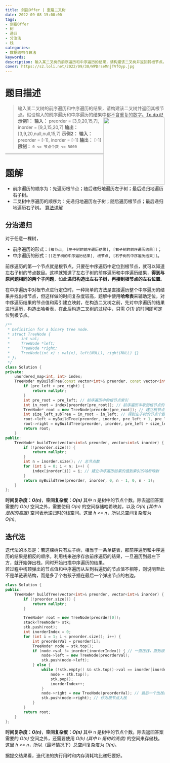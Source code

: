 ```yaml
---
title: 剑指Offer | 重建二叉树
date: 2022-09-08 15:00:00
tags:
- 剑指Offer
- 树
- 递归
- 分治法
- 栈
categories:
- 数据结构与算法
keywords:
description: 输入某二叉树的前序遍历和中序遍历的结果，请构建该二叉树并返回其根节点。
cover: https://s2.loli.net/2022/09/30/WPDrseMnjTVfOyp.jpg
---
```

# 题目描述
> 输入某二叉树的前序遍历和中序遍历的结果，请构建该二叉树并返回其根节点。假设输入的前序遍历和中序遍历的结果中都不含重复的数字。[To do it!](https://leetcode.cn/problems/zhong-jian-er-cha-shu-lcof/)
> <img src='https://assets.leetcode.com/uploads/2021/02/19/tree.jpg' style='float: right; width: 194px; height: 211px'/>
> **示例1：**
> **输入：** preorder = [3,9,20,15,7], inorder = [9,3,15,20,7]
> **输出：** [3,9,20,null,null,15,7]
> **示例2：**
> **输入：** preorder = [-1], inorder = [-1]
> **输出：** [-1]
> **限制：** `0 <= 节点个数 <= 5000`

---

# 题解
- 前序遍历的顺序为：先遍历根节点；随后递归地遍历左子树；最后递归地遍历右子树。
- 二叉树中序遍历的顺序为：先递归地遍历左子树；随后遍历根节点；最后递归地遍历右子树。
[算法详解](https://leetcode.cn/problems/zhong-jian-er-cha-shu-lcof/solution/mian-shi-ti-07-zhong-jian-er-cha-shu-by-leetcode-s/)
## 分治递归
对于任意一棵树，
- 前序遍历的形式：`[根节点, [左子树的前序遍历结果], [右子树的前序遍历结果]]`；
- 中序遍历的形式：`[[左子树的中序遍历结果], 根节点, [右子树的中序遍历结果]]`。  

前序遍历的第一个节点就是根节点，只要在中序遍历中定位到根节点，就可以知道左右子树的节点数目。这样就知道了左右子树的前序遍历和中序遍历结果，**得到与原问题相同的两个子问题**，如此**递归构造出左右子树，再接到根节点的左右位置**。  
  
在中序遍历中对根节点进行定位时，一种简单的方法是直接遍历整个中序遍历的结果并找出根节点，但这样做的时间复杂度较高，题解中使用**哈希表**来辅助定位，对中序遍历结果的节点值和索引建立映射，在构造二叉树之前，先对中序遍历的结果进行遍历，构造出哈希表，在此后构造二叉树的过程中，只需 *O(1)* 的时间即可定位到根节点。
```C++
/**
 * Definition for a binary tree node.
 * struct TreeNode {
 *     int val;
 *     TreeNode *left;
 *     TreeNode *right;
 *     TreeNode(int x) : val(x), left(NULL), right(NULL) {}
 * };
 */
class Solution {
private:
    unordered_map<int, int> index;
    TreeNode* myBuildTree(const vector<int>& preorder, const vector<int>& inorder, int pre_left, int pre_right, int in_left, int in_right) {
        if (pre_left > pre_right) {
            return nullptr;
        }
        int pre_root = pre_left; // 前序遍历中的根节点索引
        int in_root = index[preorder[pre_root]]; // 前序遍历中取到根节点的值，利用哈希表取到中序遍历中的根节点索引
        TreeNode* root = new TreeNode(preorder[pre_root]); // 建立根节点
        int size_left_subTree = in_root - in_left; // 得到左子树的节点个数，辅助计算
        root->left = myBuildTree(preorder, inorder, pre_left + 1, pre_left + size_left_subTree, in_left, in_root - 1); // 递归构造左子树，并连接到根节点
        root->right = myBuildTree(preorder, inorder, pre_left + size_left_subTree + 1, pre_right, in_root + 1, in_right); // 递归构造右子树，并连接到根节点
        return root;
    }
public:
    TreeNode* buildTree(vector<int>& preorder, vector<int>& inorder) {
        if (!preorder.size()) {
            return nullptr;
        }
        int n = inorder.size(); // 总节点数
        for (int i = 0; i < n; i++) {
            index[inorder[i]] = i; // 建立中序遍历结果的值到索引的哈希映射
        }
        return myBuildTree(preorder, inorder, 0, n - 1, 0, n - 1);
    }
};
```
**时间复杂度：_O(n)_**，**空间复杂度：_O(n)_**
其中 n 是树中的节点个数。除去返回答案需要的 *O(n)* 空间之外，需要使用 *O(n)* 的空间存储哈希映射，以及 *O(h) (其中 h 是树的高度)* 空间表示递归时的栈空间。这里 *h <= n*，所以总空间复杂度为 *O(n)*。

## 迭代法
迭代法的本质是：若这棵树只有左子树，相当于一条单链表，那前序遍历和中序遍历的结果是相反的顺序。利用栈来逆序存放前序遍历的结果，一旦遍历到最左下方，就开始弹出栈，同时开始扫描中序遍历的结果。  
若过程中栈顶弹出的节点值和中序遍历从左到右遍历的节点值不相等，则说明至此不是单链表结构，而是多了个右孩子插在最后一个弹出节点的右边。
```C++
class Solution {
public:
    TreeNode* buildTree(vector<int>& preorder, vector<int>& inorder) {
        if (!preorder.size()) {
            return nullptr;
        }

        TreeNode* root = new TreeNode(preorder[0]);
        stack<TreeNode*> stk;
        stk.push(root);
        int inorderIndex = 0;
        for (int i = 1; i < preorder.size(); i++) {
            int preorderVal = preorder[i];
            TreeNode* node = stk.top();
            if (node->val != inorder[inorderIndex]) { // 一直压栈，直到根节点的最左下方，这里入栈的都是某个根节点和它的左子孙
                node->left = new TreeNode(preorderVal);
                stk.push(node->left);
            } else {
                while (!stk.empty() && stk.top()->val == inorder[inorderIndex]) {
                    node = stk.top();
                    stk.pop();
                    inorderIndex++;
                }
                node->right = new TreeNode(preorderVal); // 最后一个出栈的节点有个右孩子
                stk.push(node->right); // 作为根节点入栈
            }
        }
        return root;
    }
};
```
**时间复杂度：_O(n)_**，**空间复杂度：_O(n)_**
其中 n 是树中的节点个数。除去返回答案需要的 *O(n)* 空间之外，还需要使用 *O(h) (其中 h 是树的高度)* 的空间来存储栈。这里 *h <= n*，所以（最坏情况下）总空间复杂度为 *O(n)*。  

据提交结果看，迭代法的执行用时和内存消耗均比递归要好。